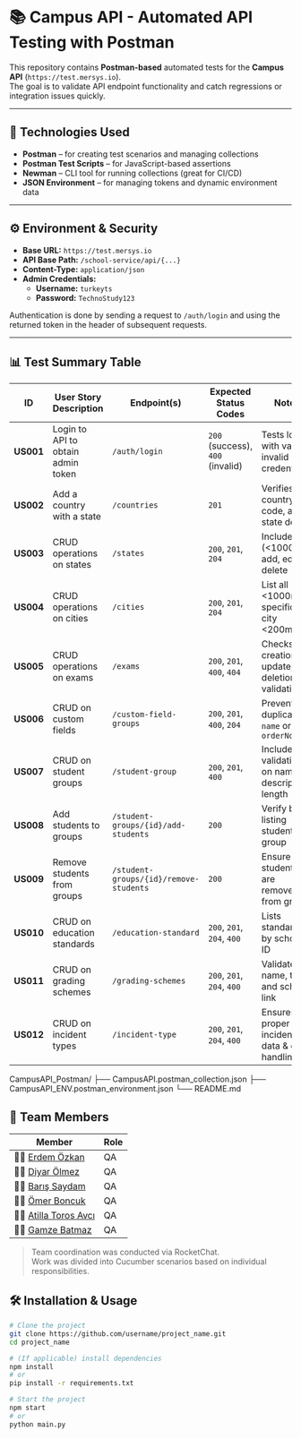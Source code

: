# 📚 Campus API - Automated API Testing with Postman

This repository contains **Postman-based** automated tests for the **Campus API** (`https://test.mersys.io`).  
The goal is to validate API endpoint functionality and catch regressions or integration issues quickly.

---

## 🚀 Technologies Used

- **Postman** – for creating test scenarios and managing collections  
- **Postman Test Scripts** – for JavaScript-based assertions  
- **Newman** – CLI tool for running collections (great for CI/CD)  
- **JSON Environment** – for managing tokens and dynamic environment data  

---

## ⚙️ Environment & Security

- **Base URL:** `https://test.mersys.io`
- **API Base Path:** `/school-service/api/{...}`
- **Content-Type:** `application/json`
- **Admin Credentials:**
  - **Username:** `turkeyts`
  - **Password:** `TechnoStudy123`

Authentication is done by sending a request to `/auth/login` and using the returned token in the header of subsequent requests.

---

## 📊 Test Summary Table
| ID        | User Story Description             | Endpoint(s)                            | Expected Status Codes            | Notes                                             |
| --------- | ---------------------------------- | -------------------------------------- | -------------------------------- | ------------------------------------------------- |
| **US001** | Login to API to obtain admin token | `/auth/login`                          | `200` (success), `400` (invalid) | Tests login with valid & invalid credentials      |
| **US002** | Add a country with a state         | `/countries`                           | `201`                            | Verifies country, code, and state details         |
| **US003** | CRUD operations on states          | `/states`                              | `200`, `201`, `204`              | Includes list (<1000ms), add, edit, delete        |
| **US004** | CRUD operations on cities          | `/cities`                              | `200`, `201`, `204`              | List all <1000ms, specific city <200ms            |
| **US005** | CRUD operations on exams           | `/exams`                               | `200`, `201`, `400`, `404`       | Checks creation, update, deletion, validation     |
| **US006** | CRUD on custom fields              | `/custom-field-groups`                 | `200`, `201`, `400`, `204`       | Prevents duplicate `name` or `orderNo`            |
| **US007** | CRUD on student groups             | `/student-group`                       | `200`, `201`, `400`              | Includes validations on name & description length |
| **US008** | Add students to groups             | `/student-groups/{id}/add-students`    | `200`                            | Verify by listing students in group               |
| **US009** | Remove students from groups        | `/student-groups/{id}/remove-students` | `200`                            | Ensure students are removed from group            |
| **US010** | CRUD on education standards        | `/education-standard`                  | `200`, `201`, `204`, `400`       | Lists standards by school ID                      |
| **US011** | CRUD on grading schemes            | `/grading-schemes`                     | `200`, `201`, `204`, `400`       | Validates name, type, and school link             |
| **US012** | CRUD on incident types             | `/incident-type`                       | `200`, `201`, `204`, `400`       | Ensures proper incident data & error handling     |


CampusAPI_Postman/
├── CampusAPI.postman_collection.json
├── CampusAPI_ENV.postman_environment.json
└── README.md



## 👥 Team Members

| Member | Role |
|-----------|----------------|
| 🧑‍💻 [Erdem Özkan](https://github.com/ErdemOzkann) | QA |
| 👩‍💻 [Diyar Ölmez](https://github.com/diyar-olmez) | QA |
| 👨‍💻 [Barış Saydam](https://github.com/BarisSaydam) | QA |
| 👨‍💻 [Ömer Boncuk](https://github.com/OmerBoncuk) | QA |
| 👨‍💻 [Atilla Toros Avcı](https://github.com/AtillaTorosAvci) | QA |
| 👩‍💻 [Gamze Batmaz](https://github.com/GAMZE3845) | QA |

> Team coordination was conducted via RocketChat.  
> Work was divided into Cucumber scenarios based on individual responsibilities.

## 🛠 Installation & Usage

```bash
# Clone the project
git clone https://github.com/username/project_name.git
cd project_name

# (If applicable) install dependencies
npm install
# or
pip install -r requirements.txt

# Start the project
npm start
# or
python main.py
